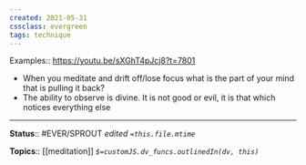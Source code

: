 ```yaml
---
created: 2021-05-31
cssclass: evergreen
tags: technique
---
```


Examples:: https://youtu.be/sXGhT4pJcj8?t=7801
- When you meditate and drift off/lose focus what is the part of your mind that is pulling it back?
- The ability to observe is divine. It is not good or evil, it is that which notices everything else

---

**Status**:: #EVER/SPROUT 
*edited `=this.file.mtime`*

**Topics**:: [[meditation]]
*`$=customJS.dv_funcs.outlinedIn(dv, this)`*

